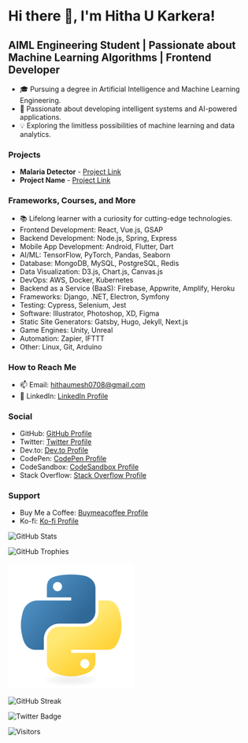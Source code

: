 <!-- Generated by GitHub Profile README Generator -->

# Hi there 👋, I'm Hitha U Karkera!
## AIML Engineering Student | Passionate about Machine Learning Algorithms | Frontend Developer

- 🎓 Pursuing a degree in Artificial Intelligence and Machine Learning Engineering.
- 🤖 Passionate about developing intelligent systems and AI-powered applications.
- 💡 Exploring the limitless possibilities of machine learning and data analytics.

### Projects

- **Malaria Detector** - [Project Link](project-link)
- **Project Name** - [Project Link](project-link)

### Frameworks, Courses, and More

- 📚 Lifelong learner with a curiosity for cutting-edge technologies.
- Frontend Development: React, Vue.js, GSAP
- Backend Development: Node.js, Spring, Express
- Mobile App Development: Android, Flutter, Dart
- AI/ML: TensorFlow, PyTorch, Pandas, Seaborn
- Database: MongoDB, MySQL, PostgreSQL, Redis
- Data Visualization: D3.js, Chart.js, Canvas.js
- DevOps: AWS, Docker, Kubernetes
- Backend as a Service (BaaS): Firebase, Appwrite, Amplify, Heroku
- Frameworks: Django, .NET, Electron, Symfony
- Testing: Cypress, Selenium, Jest
- Software: Illustrator, Photoshop, XD, Figma
- Static Site Generators: Gatsby, Hugo, Jekyll, Next.js
- Game Engines: Unity, Unreal
- Automation: Zapier, IFTTT
- Other: Linux, Git, Arduino

### How to Reach Me

- 📫 Email: hithaumesh0708@gmail.com
- 💼 LinkedIn: [LinkedIn Profile](https://www.linkedin.com/in/hitha-u-karkera-6a753121b)

### Social

- GitHub: [GitHub Profile](https://github.com/hithaukarkera)
- Twitter: [Twitter Profile](https://twitter.com/twitter-username)
- Dev.to: [Dev.to Profile](https://dev.to/dev-to-username)
- CodePen: [CodePen Profile](https://codepen.io/codepen-username)
- CodeSandbox: [CodeSandbox Profile](https://codesandbox.io/u/codesandbox-username)
- Stack Overflow: [Stack Overflow Profile](https://stackoverflow.com/users/stackoverflow-user-ID)

### Support

- Buy Me a Coffee: [Buymeacoffee Profile](https://buymeacoff.ee/buymeacoffee-username)
- Ko-fi: [Ko-fi Profile](https://ko-fi.com/ko-fi-username)

<!-- GitHub Profile Stats - https://github.com/anuraghazra/github-readme-stats -->
![GitHub Stats](https://github-readme-stats.vercel.app/api?username=hithaukarkera&show_icons=true&theme=radical)

<!-- GitHub Profile Trophy - https://github.com/ryo-ma/github-profile-trophy -->
![GitHub Trophies](https://github-profile-trophy.vercel.app/?username=hithaukarkera&theme=juicyfresh)

<!-- Top Skills - https://github.com/devicons/devicon -->
![Top Skills](https://github.com/devicons/devicon/blob/master/icons/python/python-original.svg)

<!-- GitHub Streak Stats - https://github.com/DenverCoder1/github-readme-streak-stats -->
![GitHub Streak](https://github-readme-streak-stats.herokuapp.com/?user=hithaukarkera)

<!-- Display Twitter Badge - https://github.com/saadeghi/saadeghi -->
![Twitter Badge](https://img.shields.io/twitter/follow/twitter-username?style=social)

<!-- Display Visitors Count Badge - https://visitor-badge.glitch.me/ -->
![Visitors](https://visitor-badge.glitch.me/badge?page_id=hithaukarkera.visitor-badge)

<!-- Latest Dev.to Blogs Dynamically - https://github.com/gautamkrishnar/blog-post-workflow -->
<!-- Insert dynamically generated latest Dev.to blogs here -->

<!-- Latest Medium Blogs Dynamically - https://github.com/gautamkrishnar/blog-post-workflow -->
<!-- Insert dynamically generated latest Medium blogs here -->

<!-- Latest Blogs from Your Personal Blog Dynamically - Insert code or link here -->

<!-- Optional: Display GitHub Profile Stats Card - https://github.com/anuraghazra/github-readme-stats -->
<!-- ![GitHub Profile Stats Card](https://github-readme-stats.vercel.app/api?username=hithaukarkera&show_icons=true&theme=radical) -->

<!-- Optional: Add other sections as needed (e.g., displaying latest blog posts) -->

<!-- Generated by GitHub Profile README Generator -->

